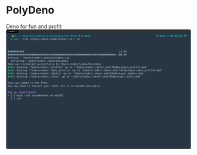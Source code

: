 # PolyDeno
Deno for fun and profit
![Deno Installation](https://raw.githubusercontent.com/arunabhdas/PolyDeno/refs/heads/main/deno_installation_2024-10-29_4_0_0_PM.png)
